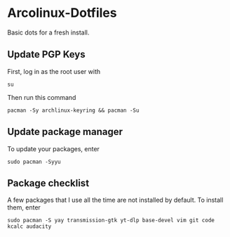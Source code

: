 # Arcolinux-Dotfiles

Basic dots for a fresh install.

## Update PGP Keys

First, log in as the root user with

```
su
```

Then run this command

```
pacman -Sy archlinux-keyring && pacman -Su
```

## Update package manager

To update your packages, enter

```
sudo pacman -Syyu
```

## Package checklist

A few packages that I use all the time are not installed by default. To install them, enter

```
sudo pacman -S yay transmission-gtk yt-dlp base-devel vim git code kcalc audacity
```
